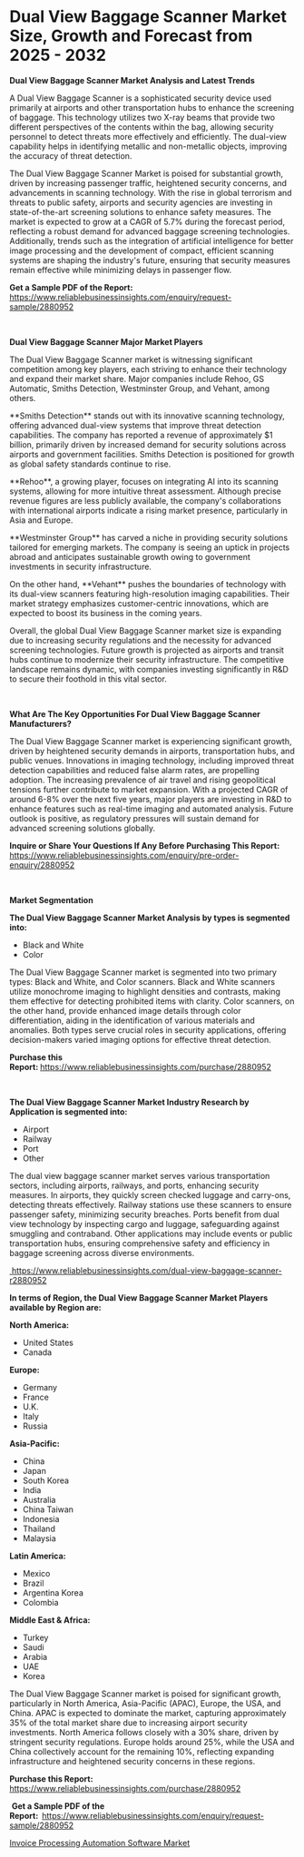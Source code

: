 <p><h1>Dual View Baggage Scanner Market Size, Growth and Forecast from 2025 - 2032</h1></p><p><strong>Dual View Baggage Scanner Market Analysis and Latest Trends</strong></p>
<p><p>A Dual View Baggage Scanner is a sophisticated security device used primarily at airports and other transportation hubs to enhance the screening of baggage. This technology utilizes two X-ray beams that provide two different perspectives of the contents within the bag, allowing security personnel to detect threats more effectively and efficiently. The dual-view capability helps in identifying metallic and non-metallic objects, improving the accuracy of threat detection.</p><p>The Dual View Baggage Scanner Market is poised for substantial growth, driven by increasing passenger traffic, heightened security concerns, and advancements in scanning technology. With the rise in global terrorism and threats to public safety, airports and security agencies are investing in state-of-the-art screening solutions to enhance safety measures. The market is expected to grow at a CAGR of 5.7% during the forecast period, reflecting a robust demand for advanced baggage screening technologies. Additionally, trends such as the integration of artificial intelligence for better image processing and the development of compact, efficient scanning systems are shaping the industry's future, ensuring that security measures remain effective while minimizing delays in passenger flow.</p></p>
<p><strong>Get a Sample PDF of the Report:&nbsp;</strong> <a href="https://www.reliablebusinessinsights.com/enquiry/request-sample/2880952?utm_campaign=1720&utm_medium=2&utm_source=Github&utm_content=ia&utm_term=12032025&utm_id=dual-view-baggage-scanner">https://www.reliablebusinessinsights.com/enquiry/request-sample/2880952</a></p>
<p>&nbsp;</p>
<p><strong>Dual View Baggage Scanner Major Market Players</strong></p>
<p><p>The Dual View Baggage Scanner market is witnessing significant competition among key players, each striving to enhance their technology and expand their market share. Major companies include Rehoo, GS Automatic, Smiths Detection, Westminster Group, and Vehant, among others.</p><p>**Smiths Detection** stands out with its innovative scanning technology, offering advanced dual-view systems that improve threat detection capabilities. The company has reported a revenue of approximately $1 billion, primarily driven by increased demand for security solutions across airports and government facilities. Smiths Detection is positioned for growth as global safety standards continue to rise.</p><p>**Rehoo**, a growing player, focuses on integrating AI into its scanning systems, allowing for more intuitive threat assessment. Although precise revenue figures are less publicly available, the company's collaborations with international airports indicate a rising market presence, particularly in Asia and Europe.</p><p>**Westminster Group** has carved a niche in providing security solutions tailored for emerging markets. The company is seeing an uptick in projects abroad and anticipates sustainable growth owing to government investments in security infrastructure.</p><p>On the other hand, **Vehant** pushes the boundaries of technology with its dual-view scanners featuring high-resolution imaging capabilities. Their market strategy emphasizes customer-centric innovations, which are expected to boost its business in the coming years.</p><p>Overall, the global Dual View Baggage Scanner market size is expanding due to increasing security regulations and the necessity for advanced screening technologies. Future growth is projected as airports and transit hubs continue to modernize their security infrastructure. The competitive landscape remains dynamic, with companies investing significantly in R&D to secure their foothold in this vital sector.</p></p>
<p>&nbsp;</p>
<p><strong>What Are The Key Opportunities For Dual View Baggage Scanner Manufacturers?</strong></p>
<p><p>The Dual View Baggage Scanner market is experiencing significant growth, driven by heightened security demands in airports, transportation hubs, and public venues. Innovations in imaging technology, including improved threat detection capabilities and reduced false alarm rates, are propelling adoption. The increasing prevalence of air travel and rising geopolitical tensions further contribute to market expansion. With a projected CAGR of around 6-8% over the next five years, major players are investing in R&D to enhance features such as real-time imaging and automated analysis. Future outlook is positive, as regulatory pressures will sustain demand for advanced screening solutions globally.</p></p>
<p><strong>Inquire or Share Your Questions If Any Before Purchasing This Report:</strong> <a href="https://www.reliablebusinessinsights.com/enquiry/pre-order-enquiry/2880952?utm_campaign=1720&utm_medium=2&utm_source=Github&utm_content=ia&utm_term=12032025&utm_id=dual-view-baggage-scanner">https://www.reliablebusinessinsights.com/enquiry/pre-order-enquiry/2880952</a></p>
<p>&nbsp;</p>
<p><strong>Market Segmentation</strong></p>
<p><strong>The Dual View Baggage Scanner Market Analysis by types is segmented into:</strong></p>
<p><ul><li> Black and White</li><li>Color </li></ul></p>
<p><p>The Dual View Baggage Scanner market is segmented into two primary types: Black and White, and Color scanners. Black and White scanners utilize monochrome imaging to highlight densities and contrasts, making them effective for detecting prohibited items with clarity. Color scanners, on the other hand, provide enhanced image details through color differentiation, aiding in the identification of various materials and anomalies. Both types serve crucial roles in security applications, offering decision-makers varied imaging options for effective threat detection.</p></p>
<p><strong>Purchase this Report:&nbsp;</strong><a href="https://www.reliablebusinessinsights.com/purchase/2880952?utm_campaign=1720&utm_medium=2&utm_source=Github&utm_content=ia&utm_term=12032025&utm_id=dual-view-baggage-scanner">https://www.reliablebusinessinsights.com/purchase/2880952</a></p>
<p>&nbsp;</p>
<p><strong>The Dual View Baggage Scanner Market Industry Research by Application is segmented into:</strong></p>
<p><ul><li> Airport</li><li>Railway</li><li>Port</li><li>Other </li></ul></p>
<p><p>The dual view baggage scanner market serves various transportation sectors, including airports, railways, and ports, enhancing security measures. In airports, they quickly screen checked luggage and carry-ons, detecting threats effectively. Railway stations use these scanners to ensure passenger safety, minimizing security breaches. Ports benefit from dual view technology by inspecting cargo and luggage, safeguarding against smuggling and contraband. Other applications may include events or public transportation hubs, ensuring comprehensive safety and efficiency in baggage screening across diverse environments.</p></p>
<p><a href="https://www.reliablebusinessinsights.com/dual-view-baggage-scanner-r2880952?utm_campaign=1720&utm_medium=2&utm_source=Github&utm_content=ia&utm_term=12032025&utm_id=dual-view-baggage-scanner">&nbsp;https://www.reliablebusinessinsights.com/dual-view-baggage-scanner-r2880952</a></p>
<p><strong>In terms of Region, the Dual View Baggage Scanner Market Players available by Region are:</strong></p>
<p>
    <p> <strong> North America: </strong>
        <ul>
            <li>United States</li>
            <li>Canada</li>
        </ul>
        </p> 
    <p> <strong> Europe: </strong>
        <ul>
            <li>Germany</li>
            <li>France</li>
            <li>U.K.</li>
            <li>Italy</li>
            <li>Russia</li>
        </ul>
        </p> 
    <p> <strong> Asia-Pacific: </strong>
        <ul>
            <li>China</li>
            <li>Japan</li>
            <li>South Korea</li>
            <li>India</li>
            <li>Australia</li>
            <li>China Taiwan</li>
            <li>Indonesia</li>
            <li>Thailand</li>
            <li>Malaysia</li>
        </ul>
        </p> 
    <p> <strong> Latin America: </strong>
        <ul>
            <li>Mexico</li>
            <li>Brazil</li>
            <li>Argentina Korea</li>
            <li>Colombia</li>
        </ul>
        </p> 
    <p> <strong> Middle East & Africa: </strong>
        <ul>
            <li>Turkey</li>
            <li>Saudi</li>
            <li>Arabia</li>
            <li>UAE</li>
            <li>Korea</li>
        </ul>
    </p>
    </p>
<p><p>The Dual View Baggage Scanner market is poised for significant growth, particularly in North America, Asia-Pacific (APAC), Europe, the USA, and China. APAC is expected to dominate the market, capturing approximately 35% of the total market share due to increasing airport security investments. North America follows closely with a 30% share, driven by stringent security regulations. Europe holds around 25%, while the USA and China collectively account for the remaining 10%, reflecting expanding infrastructure and heightened security concerns in these regions.</p></p>
<p><strong>Purchase this Report: </strong><a href="https://www.reliablebusinessinsights.com/purchase/2880952?utm_campaign=1720&utm_medium=2&utm_source=Github&utm_content=ia&utm_term=12032025&utm_id=dual-view-baggage-scanner">https://www.reliablebusinessinsights.com/purchase/2880952</a></p>
<p>&nbsp;<strong>Get a Sample PDF of the Report:&nbsp;&nbsp;</strong><a href="https://www.reliablebusinessinsights.com/enquiry/request-sample/2880952?utm_campaign=1720&utm_medium=2&utm_source=Github&utm_content=ia&utm_term=12032025&utm_id=dual-view-baggage-scanner">https://www.reliablebusinessinsights.com/enquiry/request-sample/2880952</a></p>
<p><strong></strong></p>
<p><p><a href="https://github.com/mookiesville/Market-Research-Report-List-1/blob/main/invoice-processing-automation-software-market.md?utm_campaign=1720&utm_medium=2&utm_source=Github&utm_content=ia&utm_term=12032025&utm_id=dual-view-baggage-scanner">Invoice Processing Automation Software Market</a></p></p>